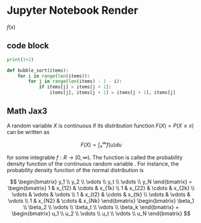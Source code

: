 # Jupyter Notebook Render

$f(x)$


## code block

```python
print(1+2)
```

``` py title="bubble_sort.py"
def bubble_sort(items):
    for i in range(len(items)):
        for j in range(len(items) - 1 - i):
            if items[j] > items[j + 1]:
                items[j], items[j + 1] = items[j + 1], items[j]
```


## Math Jax3

A random variable $X$ is continuous if its distribution function $F(X) = P(X \leq x)$ can be written as

$$F(X) = \int_x^\infty f(u) du$$

for some integrable $f:R \to [0, \infty)$. The function  is called the probability density function of the continuous random variable . For instance, the probability density function of the normal distribution is


$$
\begin{bmatrix} y_1 \\ y_2 \\ \vdots \\ y_t \\ \vdots \\ y_N \end{bmatrix} = \begin{bmatrix} 1 & x_{12} & \cdots & x_{1k} \\ 1 & x_{22} & \cdots & x_{2k} \\ \vdots & \vdots & \vdots \\ 1 & x_{t2} & \cdots & x_{tk} \\ \vdots & \vdots & \vdots \\ 1 & x_{N2} & \cdots & x_{Nk} \end{bmatrix} \begin{bmatrix} \beta_1 \\ \beta_2 \\ \vdots \\ \beta_t \\ \vdots \\ \beta_k \end{bmatrix} + \begin{bmatrix} u_1 \\ u_2 \\ \vdots \\ u_t \\ \vdots \\ u_N \end{bmatrix}
$$